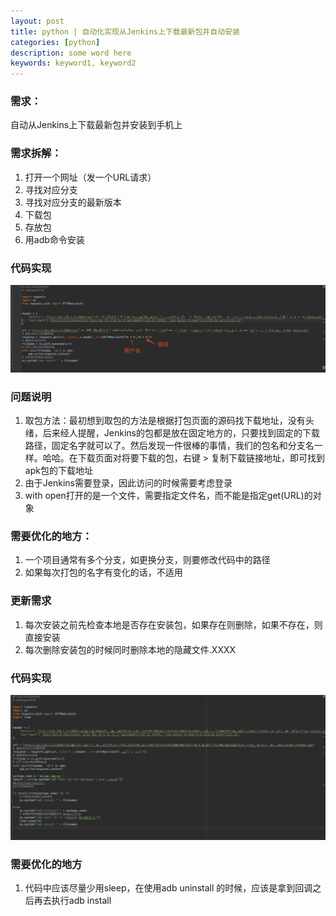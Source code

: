 ```yaml
---
layout: post
title: python | 自动化实现从Jenkins上下载最新包并自动安装
categories: [python]
description: some word here
keywords: keyword1, keyword2
---
```


### 需求：
自动从Jenkins上下载最新包并安装到手机上

### 需求拆解：
1. 打开一个网址（发一个URL请求）
2. 寻找对应分支
3. 寻找对应分支的最新版本
4. 下载包
5. 存放包
6. 用adb命令安装

### 代码实现
![](/images/2019-1-10-1.png)


### 问题说明
1. 取包方法：最初想到取包的方法是根据打包页面的源码找下载地址，没有头绪，后来经人提醒，Jenkins的包都是放在固定地方的，只要找到固定的下载路径，固定名字就可以了。然后发现一件很棒的事情，我们的包名和分支名一样。哈哈。在下载页面对将要下载的包，右键 > 复制下载链接地址，即可找到apk包的下载地址 
2. 由于Jenkins需要登录，因此访问的时候需要考虑登录
3. with open打开的是一个文件，需要指定文件名，而不能是指定get(URL)的对象
### 需要优化的地方：

1. 一个项目通常有多个分支，如更换分支，则要修改代码中的路径
2. 如果每次打包的名字有变化的话，不适用

### 更新需求
1. 每次安装之前先检查本地是否存在安装包，如果存在则删除，如果不存在，则直接安装
2. 每次删除安装包的时候同时删除本地的隐藏文件.XXXX

### 代码实现
![](/images/2019-1-10-2.png)

### 需要优化的地方
1. 代码中应该尽量少用sleep，在使用adb uninstall 的时候，应该是拿到回调之后再去执行adb install 